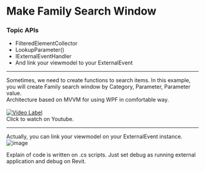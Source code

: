 <H1>Make Family Search Window </H1>

<H3> Topic APIs </H3>
<ul>
  <li/>FilteredElementCollector
  <li/>LookupParameter()
  <li/>IExternalEventHandler
  <li/>And link your viewmodel to your ExternalEvent
</ul>

---

Sometimes, we need to create functions to search items.
In this example, you will create Family search window by Category, Parameter, Parameter value.<br/>
Architecture based on MVVM for using WPF in comfortable way.<br/><br/>
[![Video Label](http://img.youtube.com/vi/FEKfmP9JXF4/0.jpg)](https://youtu.be/FEKfmP9JXF4?si=7KqFyfNuPAalvYCr)<br/>
Click to watch on Youtube.

---

Actually, you can link your viewmodel on your ExternalEvent instance.<br/>
![image](https://github.com/JakkeLab/RevitAPI_Examples/assets/73068969/ddc8a19a-5bba-4549-958e-187b58c13ccb) <br/>

Explain of code is written on .cs scripts.
Just set debug as running external application and debug on Revit.
